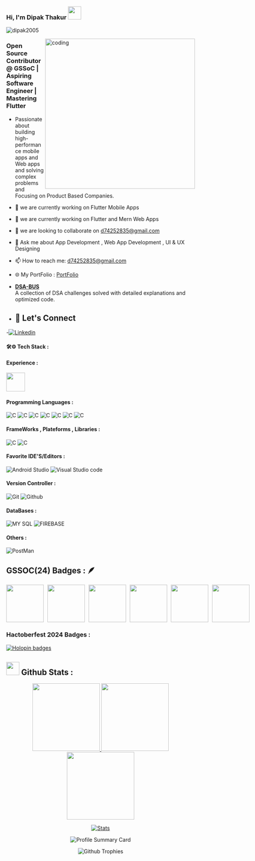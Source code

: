 
### Hi, I'm Dipak Thakur <img src="https://raw.githubusercontent.com/aemmadi/aemmadi/master/wave.gif" width="35px">

<p align="left"> <img src="https://komarev.com/ghpvc/?username=dipak2005&label=Profile%20views&color=0e75b6&style=flat" alt="dipak2005" /> </p>
<img align="right" alt="coding" width="400"  src="https://user-images.githubusercontent.com/75851313/151668395-5591532b-28da-46a6-9476-7c9694bcb60e.gif">

###  Open Source Contributor @ GSSoC | Aspiring Software Engineer | Mastering Flutter
-  Passionate about building high-performance mobile apps and Web apps and solving complex problems and Focusing on Product Based Companies.
  
- 🔭 we are currently working on Flutter Mobile Apps 
- 🌱 we are currently working on Flutter and Mern Web Apps
- 👯 we are looking to collaborate on d74252835@gmail.com
- 💬 Ask me about App Development , Web App Development , UI & UX Designing
- 📫 How to reach me: d74252835@gmail.com
- 🌐 My PortFolio :  [PortFolio](https://dipak2005.github.io/)
- [**DSA-BUS**](https://github.com/dipak2005/DSA-BUS)  
  A collection of DSA challenges solved with detailed explanations and optimized code.

- ## 🤝 Let's Connect
-[![Linkedin](https://img.shields.io/badge/LinkedIn-0077B5?style=for-the-badge&logo=linkedin&logoColor=white&link=https://www.linkedin.com/in/radhika-malpani-30832b22a/)](https://www.linkedin.com/in/dipak-thakur05/)
  
#### 🛠⚙️ Tech Stack :

#### Experience :
 <img height = "50px"  width = "50px" src="https://repository-images.githubusercontent.com/331823142/9764a900-5c8e-11eb-9f94-da2a01385e83" />

#### Programming Languages :

![C](https://skillicons.dev/icons?i=c)
![C](https://skillicons.dev/icons?i=cpp)
![C](https://skillicons.dev/icons?i=dart)
![C](https://skillicons.dev/icons?i=java)
![C](https://skillicons.dev/icons?i=html)
![C](https://skillicons.dev/icons?i=css)
![C](https://skillicons.dev/icons?i=javascript)

#### FrameWorks , Plateforms , Libraries :

![C](https://skillicons.dev/icons?i=flutter)
![C](https://skillicons.dev/icons?i=figma)

#### Favorite IDE'S/Editors :

![Android Studio](https://skillicons.dev/icons?i=androidstudio)
![Visual Studio code](https://skillicons.dev/icons?i=vscode)

#### Version Controller :

![Git](https://skillicons.dev/icons?i=git)
![Github](https://skillicons.dev/icons?i=github)

#### DataBases :

![MY SQL](https://skillicons.dev/icons?i=mysql)
![FIREBASE](https://skillicons.dev/icons?i=firebase)

#### Others :
![PostMan](https://skillicons.dev/icons?i=postman)

  ## GSSOC(24) Badges : 🪶
<div style='display:flex; align-items:center; gap: 10px;' >
<img src="https://raw.githubusercontent.com/GSSoC24/Postman-Challenge/main/docs/assets/Postman%20White.png" width="100px" height="100px" />
  <img src="https://raw.githubusercontent.com/GSSoC24/Postman-Challenge/main/docs/assets/1.png" width="100px" height="100px" />
  <img src="https://raw.githubusercontent.com/GSSoC24/Postman-Challenge/main/docs/assets/2.png" width="100px" height="100px" />
    <img src="https://raw.githubusercontent.com/GSSoC24/Postman-Challenge/main/docs/assets/3.png" width="100px" height="100px" />
  <img src="https://raw.githubusercontent.com/GSSoC24/Postman-Challenge/main/docs/assets/4.png" width="100px" height="100px" />
  <img src="https://raw.githubusercontent.com/GSSoC24/Postman-Challenge/main/docs/assets/5.png" width="100px" height="100px" />
  
</div>

### Hactoberfest 2024 Badges :
[![Holopin badges](https://holopin.me/dipak2005)](https://holopin.io/@dipak2005)


## <img src="https://media.giphy.com/media/iY8CRBdQXODJSCERIr/giphy.gif" width="35"><b> Github Stats </b> : 

<p align="center">
  <a href="https://github.com/dipak2005">
  <img height ="180em" src="https://github-readme-stats-eight-theta.vercel.app/api?username=dipak2005&show_icons=true&theme=algolia&include_all_commits=true&count_public=true"/>
    <img height ="180em" src="https://github-readme-stats-eight-theta.vercel.app/api/top-langs/?username=dipak2005&layout=compact&langs_count=5&theme=algolia"/>
    <img  height ="180em" src="https://github-readme-streak-stats.herokuapp.com/?user=dipak2005&theme=algolia" />
   

  </a>
</p>
 
<p align="center">
  <a href="https://github.com/dipak2005">
     <img  src="https://github-stats-alpha.vercel.app/api/?username=dipak2005&cc=FFF1FF&tc=333333&ic=488BDA"alt ="Stats"/>
  </a>
</p>

<p align="center">
      <img  src="https://github-profile-summary-cards.vercel.app/api/cards/profile-details?username=dipak2005&theme=algolia"alt="Profile Summary Card"/>
</p>


<p align="center">
      <img  src="https://github-profile-trophy.vercel.app/?username=dipak2005&theme=tokyonight"alt ="Github Trophies"/>
</p>

